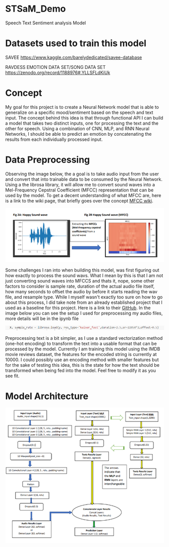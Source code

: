 # STSaM_Demo
Speech Text Sentiment analysis Model

# Datasets used to train this model
SAVEE
https://www.kaggle.com/barelydedicated/savee-database

RAVDESS EMOTION DATA SET/SONG DATA SET
https://zenodo.org/record/1188976#.YLLSFLdKiUk


# Concept
My goal for this project is to create a Neural Network model that is able to generalize on a specific
mood/sentiment based on the speech and text input. The concept behind this idea is that through functional API I can
build a model that takes two distinct inputs, one for processing the text and the other for speech. Using a combination
of CNN, MLP, and RNN Neural Networks, I should be able to predict an emotion by concatenating the results from each
individually processed input.

# Data Preprocessing
Observing the image below, the a goal is to take audio input from the user and convert that into trainable data to be consumed
by the Neural Network. Using a the librosa library, it will allow me to convert sound waves into a Mel-Frequency Cepstral Coefficient (MFCC)
representation that can be used by the model. To get a decent understanding of what MFCC are, here is a link to the wiki page, that briefly goes over the 
concept [MFCC wiki](https://en.wikipedia.org/wiki/Mel-frequency_cepstrum).

![Sound wave to MFCC](./images/Sound%20wav%20to%20mfcc.PNG)

Some challenges I ran into when building this model, was first figuring out how exactly to process the sound wavs. What I mean by this is that I am not just
converting sound waves into MFCCS and thats it, nope, some other factors to consider is sample rate, duration of the actual audio file itself, how many seconds
to offset the audio by before it starts reading the wav file, and resample type. While I myself wasn't exactly too sure on how to go about this process, I did take 
note from an already established project that I used as a baseline for this project. Here is a link to their [GitHub](https://github.com/MITESHPUTHRANNEU/Speech-Emotion-Analyzer). In the image below you can see the setup I used for preprocessing my audio files, more details will be in the ipynb file

![Librosa arguments](./images/librosa_load.PNG)

Preprocessing text is a bit simpler, as I use a standard vectorization method (one-hot encoding) to transform the
text into a usable format that can be processed by the model. Currently I am training this model using the IMDB movie
reviews dataset, the features for the encoded string is currently at 10000. I could possibly use an encoding method with
smaller features but for the sake of testing this idea, this is the state for how the text should be transformed when being fed into the model.
Feel free to modify it as you see fit.

# Model Architecture
![Model Architecture](./images/Model%20Architecture.PNG)



